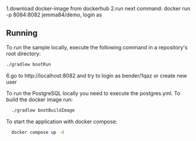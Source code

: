1.download docker-image from dockerhub
2.run next command: docker run -p 8084:8082 jemma84/demo, login as 
## Running

To run the sample locally, execute the following command in a repository's root directory:

```bash
./gradlew bootRun
```
6.go to http://localhost:8082 and try to login as bender/1qaz or create new user

To run the PostgreSQL locally you need to execute the postgres.yml. 
To build the docker image run:

```bash
  ./gradlew bootBuildImage
```
To start the application with docker compose:

```bash
  docker compose up -d
```

